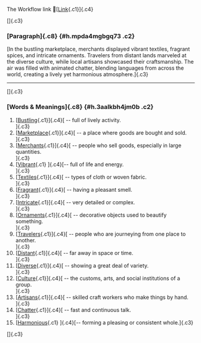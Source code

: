 The Workflow link
👏[[Link](https://www.google.com/url?q=http://www.google.com&sa=D&source=editors&ust=1757136243178015&usg=AOvVaw3KCz1bawmEOgmuMkoql55u){.c1}]{.c4}

[]{.c3}

### [Paragraph]{.c8} {#h.mpda4mgbgq73 .c2}

[In the bustling marketplace, merchants displayed vibrant textiles,
fragrant spices, and intricate ornaments. Travelers from distant lands
marveled at the diverse culture, while local artisans showcased their
craftsmanship. The air was filled with animated chatter, blending
languages from across the world, creating a lively yet harmonious
atmosphere.]{.c3}

------------------------------------------------------------------------

[]{.c3}

### [Words & Meanings]{.c8} {#h.3aalkbh4jm0b .c2}

1.  [[Bustling](https://www.google.com/url?q=http://www.google.com&sa=D&source=editors&ust=1757136243178764&usg=AOvVaw2iVcNrxpgn3JeCWTLasw0G){.c1}]{.c4}[ --
    full of lively activity.\
    ]{.c3}
2.  [[Marketplace](https://www.google.com/url?q=http://www.google.com&sa=D&source=editors&ust=1757136243178926&usg=AOvVaw1Kfoa6vFX5ZwG4MHqHfJmd){.c1}]{.c4}[ --
    a place where goods are bought and sold.\
    ]{.c3}
3.  [[Merchants](https://www.google.com/url?q=http://www.google.com&sa=D&source=editors&ust=1757136243179060&usg=AOvVaw2ZUzxV8AG04Tgt5B3VVwf8){.c1}]{.c4}[ --
    people who sell goods, especially in large quantities.\
    ]{.c3}
4.  [[Vibrant](https://www.google.com/url?q=http://www.google.com&sa=D&source=editors&ust=1757136243179195&usg=AOvVaw12s-G18CzL2iLLdwyNYVgf){.c1}
    ]{.c4}[-- full of life and energy.\
    ]{.c3}
5.  [[Textiles](https://www.google.com/url?q=http://www.google.com&sa=D&source=editors&ust=1757136243179304&usg=AOvVaw2UqwEJNFZzgR7f9MZY90oJ){.c1}]{.c4}[ --
    types of cloth or woven fabric.\
    ]{.c3}
6.  [[Fragrant](https://www.google.com/url?q=http://www.google.com&sa=D&source=editors&ust=1757136243179414&usg=AOvVaw3HouYi6dTVJGMeW-e10jgv){.c1}]{.c4}[ --
    having a pleasant smell.\
    ]{.c3}
7.  [[Intricate](https://www.google.com/url?q=http://www.google.com&sa=D&source=editors&ust=1757136243179512&usg=AOvVaw3vXxWHMIgLYH1P1ZUt5lYe){.c1}]{.c4}[ --
    very detailed or complex.\
    ]{.c3}
8.  [[Ornaments](https://www.google.com/url?q=http://www.google.com&sa=D&source=editors&ust=1757136243179625&usg=AOvVaw2fdMPdf1411gUDMMMsKd2B){.c1}]{.c4}[ --
    decorative objects used to beautify something.\
    ]{.c3}
9.  [[Travelers](https://www.google.com/url?q=http://www.google.com&sa=D&source=editors&ust=1757136243179784&usg=AOvVaw3a0WZVIdtH1owD-5P2GAd0){.c1}]{.c4}[ --
    people who are journeying from one place to another.\
    ]{.c3}
10. [[Distant](https://www.google.com/url?q=http://www.google.com&sa=D&source=editors&ust=1757136243179911&usg=AOvVaw0AEU48G6T0Vh5hIUZvCj-V){.c1}]{.c4}[ --
    far away in space or time.\
    ]{.c3}
11. [[Diverse](https://www.google.com/url?q=http://www.google.com&sa=D&source=editors&ust=1757136243180011&usg=AOvVaw0JWnR6wix7IvJynG_B3hok){.c1}]{.c4}[ --
    showing a great deal of variety.\
    ]{.c3}
12. [[Culture](https://www.google.com/url?q=http://www.google.com&sa=D&source=editors&ust=1757136243180115&usg=AOvVaw1VDJb-FtrfFS9nsU3HBzpm){.c1}]{.c4}[ --
    the customs, arts, and social institutions of a group.\
    ]{.c3}
13. [[Artisans](https://www.google.com/url?q=http://www.google.com&sa=D&source=editors&ust=1757136243180257&usg=AOvVaw1lj4y7TAS6faWtXx7Uz-SL){.c1}]{.c4}[ --
    skilled craft workers who make things by hand.\
    ]{.c3}
14. [[Chatter](https://www.google.com/url?q=http://www.google.com&sa=D&source=editors&ust=1757136243180420&usg=AOvVaw3SafeStVhjqR9H9J6FhILS){.c1}]{.c4}[ --
    fast and continuous talk.\
    ]{.c3}
15. [[Harmonious](https://www.google.com/url?q=http://www.google.com&sa=D&source=editors&ust=1757136243180565&usg=AOvVaw3xDzZUp4ot9E3_53s33elU){.c1}
    ]{.c4}[-- forming a pleasing or consistent whole.]{.c3}

[]{.c3}
